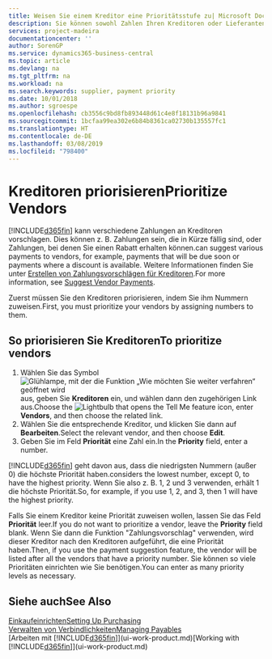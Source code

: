```yaml
---
title: Weisen Sie einem Kreditor eine Prioritätsstufe zu| Microsoft Docs
description: Sie können sowohl Zahlen Ihren Kreditoren oder Lieferanten zuweisen, um sie zu priorisieren und Zahlungsvorschläge in  Business Central zu erleichtern.
services: project-madeira
documentationcenter: ''
author: SorenGP
ms.service: dynamics365-business-central
ms.topic: article
ms.devlang: na
ms.tgt_pltfrm: na
ms.workload: na
ms.search.keywords: supplier, payment priority
ms.date: 10/01/2018
ms.author: sgroespe
ms.openlocfilehash: cb3556c9bd8fb893448d61c4e8f18131b96a9841
ms.sourcegitcommit: 1bcfaa99ea302e6b84b8361ca02730b135557fc1
ms.translationtype: HT
ms.contentlocale: de-DE
ms.lasthandoff: 03/08/2019
ms.locfileid: "798400"
---
```

# <a name="prioritize-vendors"></a><span data-ttu-id="d3249-103">Kreditoren priorisieren</span><span class="sxs-lookup"><span data-stu-id="d3249-103">Prioritize Vendors</span></span>
[!INCLUDE[d365fin](includes/d365fin_md.md)] <span data-ttu-id="d3249-104">kann verschiedene Zahlungen an Kreditoren vorschlagen. Dies können z. B. Zahlungen sein, die in Kürze fällig sind, oder Zahlungen, bei denen Sie einen Rabatt erhalten können.</span><span class="sxs-lookup"><span data-stu-id="d3249-104">can suggest various payments to vendors, for example, payments that will be due soon or payments where a discount is available.</span></span> <span data-ttu-id="d3249-105">Weitere Informationen finden Sie unter [Erstellen von Zahlungsvorschlägen für Kreditoren](payables-how-suggest-vendor-payments.md).</span><span class="sxs-lookup"><span data-stu-id="d3249-105">For more information, see [Suggest Vendor Payments](payables-how-suggest-vendor-payments.md).</span></span>

<span data-ttu-id="d3249-106">Zuerst müssen Sie den Kreditoren priorisieren, indem Sie ihm Nummern zuweisen.</span><span class="sxs-lookup"><span data-stu-id="d3249-106">First, you must prioritize your vendors by assigning numbers to them.</span></span>

## <a name="to-prioritize-vendors"></a><span data-ttu-id="d3249-107">So priorisieren Sie Kreditoren</span><span class="sxs-lookup"><span data-stu-id="d3249-107">To prioritize vendors</span></span>
1. <span data-ttu-id="d3249-108">Wählen Sie das Symbol ![Glühlampe, mit der die Funktion „Wie möchten Sie weiter verfahren“ geöffnet wird](media/ui-search/search_small.png "Wie möchten Sie weiter verfahren?") aus, geben Sie **Kreditoren** ein, und wählen dann den zugehörigen Link aus.</span><span class="sxs-lookup"><span data-stu-id="d3249-108">Choose the ![Lightbulb that opens the Tell Me feature](media/ui-search/search_small.png "Tell me what you want to do") icon, enter **Vendors**, and then choose the related link.</span></span>
2. <span data-ttu-id="d3249-109">Wählen Sie die entsprechende Kreditor, und klicken Sie dann auf **Bearbeiten**.</span><span class="sxs-lookup"><span data-stu-id="d3249-109">Select the relevant vendor, and then choose **Edit**.</span></span>
3. <span data-ttu-id="d3249-110">Geben Sie im Feld **Priorität** eine Zahl ein.</span><span class="sxs-lookup"><span data-stu-id="d3249-110">In the **Priority** field, enter a number.</span></span>

[!INCLUDE[d365fin](includes/d365fin_md.md)] <span data-ttu-id="d3249-111">geht davon aus, dass die niedrigsten Nummern (außer 0) die höchste Priorität haben.</span><span class="sxs-lookup"><span data-stu-id="d3249-111">considers the lowest number, except 0, to have the highest priority.</span></span> <span data-ttu-id="d3249-112">Wenn Sie also z. B. 1, 2 und 3 verwenden, erhält 1 die höchste Priorität.</span><span class="sxs-lookup"><span data-stu-id="d3249-112">So, for example, if you use 1, 2, and 3, then 1 will have the highest priority.</span></span>

<span data-ttu-id="d3249-113">Falls Sie einem Kreditor keine Priorität zuweisen wollen, lassen Sie das Feld **Priorität** leer.</span><span class="sxs-lookup"><span data-stu-id="d3249-113">If you do not want to prioritize a vendor, leave the **Priority** field blank.</span></span> <span data-ttu-id="d3249-114">Wenn Sie dann die Funktion "Zahlungsvorschlag" verwenden, wird dieser Kreditor nach den Kreditoren aufgeführt, die eine Priorität haben.</span><span class="sxs-lookup"><span data-stu-id="d3249-114">Then, if you use the payment suggestion feature, the vendor will be listed after all the vendors that have a priority number.</span></span> <span data-ttu-id="d3249-115">Sie können so viele Prioritäten einrichten wie Sie benötigen.</span><span class="sxs-lookup"><span data-stu-id="d3249-115">You can enter as many priority levels as necessary.</span></span>

## <a name="see-also"></a><span data-ttu-id="d3249-116">Siehe auch</span><span class="sxs-lookup"><span data-stu-id="d3249-116">See Also</span></span>
[<span data-ttu-id="d3249-117">Einkaufeinrichten</span><span class="sxs-lookup"><span data-stu-id="d3249-117">Setting Up Purchasing</span></span>](purchasing-setup-purchasing.md)  
[<span data-ttu-id="d3249-118">Verwalten von Verbindlichkeiten</span><span class="sxs-lookup"><span data-stu-id="d3249-118">Managing Payables</span></span>](payables-manage-payables.md)  
<span data-ttu-id="d3249-119">[Arbeiten mit [!INCLUDE[d365fin](includes/d365fin_md.md)]](ui-work-product.md)</span><span class="sxs-lookup"><span data-stu-id="d3249-119">[Working with [!INCLUDE[d365fin](includes/d365fin_md.md)]](ui-work-product.md)</span></span>
